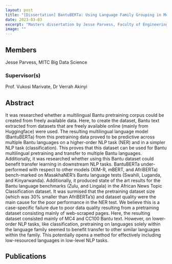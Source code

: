 ```yaml
---
layout: post
title: "[Dissertation] BantuBERTa: Using Language Family Grouping in Multilingual Language Modeling for Bantu Languages"
date: 2023-03-03
excerpt: "Masters dissertation by Jesse Parvess, Faculty of Engineering, Built Environment and Information Technology University of Pretoria, Pretoria"
image: ""
---
```

## Members
Jesse Parvess, MITC Big Data Science
### Supervisor(s)
Prof. Vukosi Marivate, Dr Verrah Akinyi
## Abstract
It was researched whether a multilingual Bantu pretraining corpus could be created from freely available data. Here, to create the dataset, Bantu text extracted from datasets that are freely available online (mainly from Huggingface) were used. The resulting multilingual language model (BantuBERTa) from this pretraining data proved to be predictive across multiple Bantu languages on a higher-order NLP task (NER) and in a simpler NLP task (classification). This proves that this dataset can be used for Bantu multilingual pretraining and transfer to multiple Bantu languages. Additionally, it was researched whether using this Bantu dataset could benefit transfer learning in downstream NLP tasks. BantuBERTa under-performed with respect to other models (XlM-R, mBERT, and AfriBERTa) bench-marked on MasakhaNER’s Bantu language tests (Swahili, Luganda, and Kinyarwanda). Additionally, it produced state of the art results for the Bantu language benchmarks (Zulu, and Lingala) in the African News Topic Classification dataset. 
It was surmised that the pretraining dataset size (which was 30% smaller than AfriBERTa’s) and dataset quality were the main cause for the poor performance in the NER test. We believe this is a case-specific failure due to poor data quality resulting from a pretraining dataset consisting mainly of web-scraped pages. Here, the resulting dataset consisted mainly of MC4 and CC100 Bantu text. However, on lower-order NLP tasks, like classification, pretraining on languages solely within the language family seemed to benefit transfer to other similar languages within the family. This potentially opens a method for effectively including low-resourced languages in low-level NLP tasks.
## Publications
